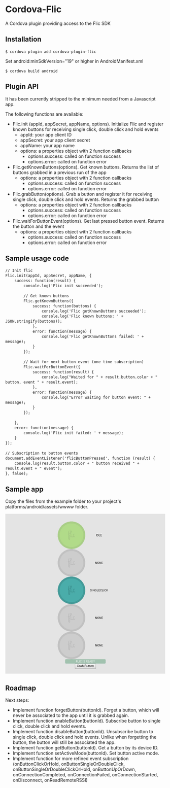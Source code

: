 # Cordova-Flic
A Cordova plugin providing access to the Flic SDK

## Installation
    $ cordova plugin add cordova-plugin-flic

Set android:minSdkVersion="19" or higher in AndroidManifest.xml

    $ cordova build android

## Plugin API
It has been currently stripped to the minimum needed from a Javascript app.

The following functions are available:

* Flic.init (appId, appSecret, appName, options). Initialize Flic and register known buttons for receiving single click, double click and hold events
  * appId: your app client ID
  * appSecret: your app client secret
  * appName: your app name
  * options: a properties object with 2 function callbacks
    * options.success: called on function success
    * options.error: called on function error
* Flic.getKnownButtons(options). Get known buttons. Returns the list of buttons grabbed in a previous run of the app
  * options: a properties object with 2 function callbacks
    * options.success: called on function success
    * options.error: called on function error
* Flic.grabButton(options). Grab a button and register it for receiving single click, double click and hold events. Returns the grabbed button
  * options: a properties object with 2 function callbacks
    * options.success: called on function success
    * options.error: called on function error
* Flic.waitForButtonEvent(options). Get last pressed button event. Returns the button and the event
  * options: a properties object with 2 function callbacks
    * options.success: called on function success
    * options.error: called on function error

## Sample usage code
    // Init flic
    Flic.init(appId, appSecret, appName, {
        success: function(result) {
            console.log('Flic init succeeded');

            // Get known buttons
            Flic.getKnownButtons({
                success: function(buttons) {
                    console.log('Flic getKnownButtons succeeded');
                    console.log('Flic known buttons: ' + JSON.stringify(buttons));
                },
                error: function(message) {
                    console.log('Flic getKnownButtons failed: ' + message);
                }
            });

            // Wait for next button event (one time subscription)
            Flic.waitForButtonEvent({
                success: function(result) {
                    console.log("Waited for " + result.button.color + " button, event " + result.event);
                },
                error: function(message) {
                    console.log("Error waiting for button event: " + message);
                }
            });

        },
        error: function(message) {
            console.log('Flic init failed: ' + message);
        }
    });

    // Subscription to button events
    document.addEventListener('flicButtonPressed', function (result) {
        console.log(result.button.color + " button received " + result.event + " event");
    }, false);

## Sample app

Copy the files from the example folder to your project's platforms/android/assets/wwww folder.

![Sample app screenshot](/example_screenshot.jpg)

## Roadmap
Next steps:

* Implement function forgetButton(buttonId). Forget a button, which will never be associated to the app until it is grabbed again.
* Implement function enableButton(buttonId). Subscribe button to single click, double click and hold events.
* Implement function disableButton(buttonId). Unsubscribe button to single click, double click and hold events. Unlike when forgetting the button, the button will still be associated the app.
* Implement function getButton(buttonId). Get a button by its device ID.
* Implement function setActiveMode(buttonId). Set button active mode.
* Implement function for more refined event subscription (onButtonClickOrHold, onButtonSingleOrDoubleClick, onButtonSingleOrDoubleClickOrHold, onButtonUpOrDown, onConnectionCompleted, onConnectionFailed, onConnectionStarted, onDisconnect, onReadRemoteRSSI)
